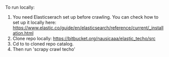 To run locally:
1. You need Elasticserach set up before crawling.
You can check how to set up it locally here: https://www.elastic.co/guide/en/elasticsearch/reference/current/_installation.html
2. Clone repo locally: https://bitbucket.org/nausicaaa/elastic_techo/src
3. Cd to to cloned repo catalog.
4. Then run 'scrapy crawl techo'

